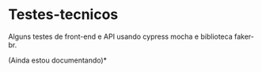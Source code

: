 # Testes-tecnicos
Alguns testes de front-end e API usando cypress mocha e biblioteca faker-br.

(Ainda estou documentando)*
